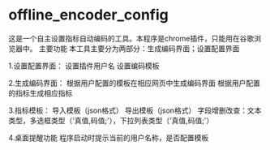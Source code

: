 # offline_encoder_config
这是一个自主设置指标自动编码的工具。本程序是chrome插件，只能用在谷歌浏览器中。
主要功能
本工具主要分为两部分：生成编码界面；设置配置界面

1.设置配置界面：
	设置插件用户名
	设置编码模板

2.生成编码界面：
	根据用户配置的模板在相应网页中生成编码界面
	根据用户配置的指标生成相应指标

3.指标模板：
	导入模板（json格式）
	导出模板（json格式）
	字段增删改查：文本类型，多选框类型（'真值,码值;'），下拉列表类型（'真值,码值;'）



4.桌面提醒功能
	程序启动时提示当前的用户名称，是否配置模板

